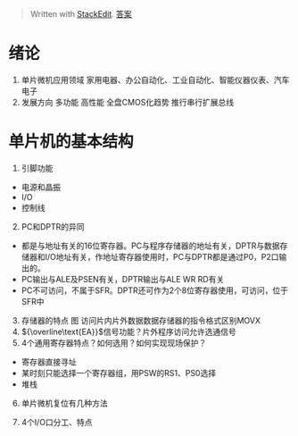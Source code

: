 > Written with [StackEdit](https://stackedit.io/).
> [答案](https://wenku.baidu.com/view/d2657490876fb84ae45c3b3567ec102de2bddfc9.html)
# 绪论
1. 单片微机应用领域
家用电器、办公自动化、工业自动化、智能仪器仪表、汽车电子
2. 发展方向
多功能 高性能 全盘CMOS化趋势 推行串行扩展总线
# 单片机的基本结构
1. 引脚功能
- 电源和晶振
- I/O
- 控制线
2. PC和DPTR的异同
- 都是与地址有关的16位寄存器。PC与程序存储器的地址有关，DPTR与数据存储器和I/O地址有关，作地址寄存器使用时，PC与DPTR都是通过P0，P2口输出的。
- PC输出与ALE及PSEN有关，DPTR输出与ALE WR RD有关
- PC不可访问，不属于SFR。DPTR还可作为2个8位寄存器使用，可访问，位于SFR中
3. 存储器的特点 图
访问片内片外数据数据存储器的指令格式区别MOVX
4. ${\overline\text{EA}}$信号功能？片外程序访问允许选通信号
5. 4个通用寄存器特点？如何选用？如何实现现场保护？
- 寄存器直接寻址
- 某时刻只能选择一个寄存器组，用PSW的RS1、PS0选择
- 堆栈
6. 单片微机复位有几种方法

7. 4个I/O口分工、特点
<!--stackedit_data:
eyJoaXN0b3J5IjpbMTcxODg3NjI1NSwtNTAxMDgxMTEsLTEyOD
I4OTgzMzksOTM3MTk3MzM3LC01NjY2NDAyMCwtNDc1NTEzNjQ3
LDE0MDkzNjkxMzAsLTQ5NzgyMTkzMCw2MTYxMjE4MjUsMTg0ND
I5Mzg5OCwtNjE4MzM2MTIsLTc4ODgxOTI2OCwyMDM2ODg5OTgw
LC0xMzM2NzAwMzgzLDE2NTU1Nzg4MTgsMTgyOTY4NjA0NywtNT
Q0NDE1ODE3LDE4MDg4NTk0MjQsNzMwOTk4MTE2XX0=
-->